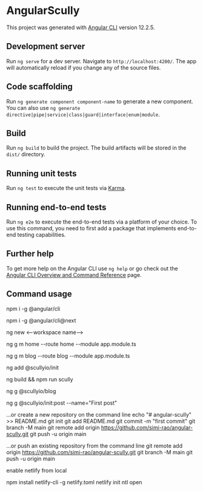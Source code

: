 # AngularScully

This project was generated with [Angular CLI](https://github.com/angular/angular-cli) version 12.2.5.

## Development server

Run `ng serve` for a dev server. Navigate to `http://localhost:4200/`. The app will automatically reload if you change any of the source files.

## Code scaffolding

Run `ng generate component component-name` to generate a new component. You can also use `ng generate directive|pipe|service|class|guard|interface|enum|module`.

## Build

Run `ng build` to build the project. The build artifacts will be stored in the `dist/` directory.

## Running unit tests

Run `ng test` to execute the unit tests via [Karma](https://karma-runner.github.io).

## Running end-to-end tests

Run `ng e2e` to execute the end-to-end tests via a platform of your choice. To use this command, you need to first add a package that implements end-to-end testing capabilities.

## Further help

To get more help on the Angular CLI use `ng help` or go check out the [Angular CLI Overview and Command Reference](https://angular.io/cli) page.

## Command usage

npm i -g @angular/cli

npm i -g @angular/cli@next

ng new <--workspace name-->

ng g m home --route home --module app.module.ts

ng g m blog --route blog --module app.module.ts

ng add @scullyio/init

ng build && npm run scully

ng g @scullyio/blog

ng g @scullyio/init:post --name="First post"

…or create a new repository on the command line
echo "# angular-scully" >> README.md
git init
git add README.md
git commit -m "first commit"
git branch -M main
git remote add origin https://github.com/simi-rao/angular-scully.git
git push -u origin main

…or push an existing repository from the command line
git remote add origin https://github.com/simi-rao/angular-scully.git
git branch -M main
git push -u origin main

enable netlify from local

npm install netlify-cli -g
netlify.toml
netlify init
ntl open
